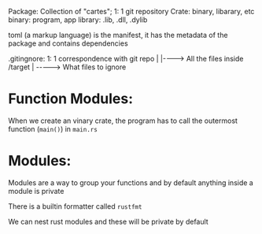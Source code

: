 Package: Collection of "cartes"; 1: 1 git repository
Crate: binary, libarary, etc
binary: program, app
library: .lib, .dll, .dylib

toml (a markup language) is the manifest, it has the metadata of the package and contains dependencies

.gitingnore: 1: 1 correspondence with git repo
|
|----> All the files inside /target
|
-----> What files to ignore

# Function Modules:

When we create an vinary crate, the program has to call the outermost function (`main()`) in `main.rs`

# Modules:

Modules are a way to group your functions and by default anything inside a module is private

There is a builtin formatter called `rustfmt`

We can nest rust modules and these will be private by default
